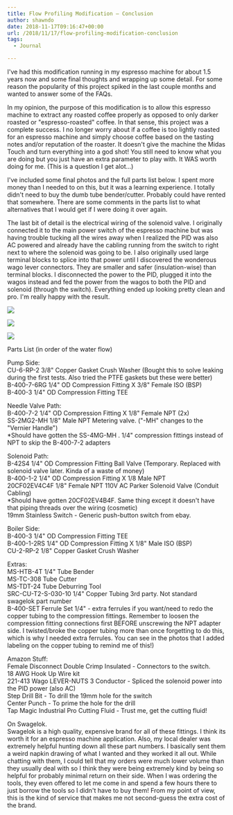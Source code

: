 ```yaml
---
title: Flow Profiling Modification – Conclusion
author: shawndo
date: 2018-11-17T09:16:47+00:00
url: /2018/11/17/flow-profiling-modification-conclusion
tags:
  - Journal

---
```

I've had this modification running in my espresso machine for about 1.5 years now and some final thoughts and wrapping up some detail. For some reason the popularity of this project spiked in the last couple months and wanted to answer some of the FAQs.  

In my opinion, the purpose of this modification is to allow this espresso machine to extract any roasted coffee properly as opposed to only darker roasted or "espresso-roasted" coffee. In that sense, this project was a complete success. I no longer worry about if a coffee is too lightly roasted for an espresso machine and simply choose coffee based on the tasting notes and/or reputation of the roaster. It doesn't give the machine the Midas Touch and turn everything into a god shot! You still need to know what you are doing but you just have an extra parameter to play with. It WAS worth doing for me. (This is a question I get alot...)  

I've included some final photos and the full parts list below. I spent more money than I needed to on this, but it was a learning experience. I totally didn't need to buy the dumb tube bender/cutter. Probably could have rented that somewhere. There are some comments in the parts list to what alternatives that I would get if I were doing it over again.  

The last bit of detail is the electrical wiring of the solenoid valve. I originally connected it to the main power switch of the espresso machine but was having trouble tucking all the wires away when I realized the PID was also AC powered and already have the cabling running from the switch to right next to where the solenoid was going to be. I also originally used large terminal blocks to splice into that power until I discovered the wonderous wago lever connectors. They are smaller and safer (insulation-wise) than terminal blocks. I disconnected the power to the PID, plugged it into the wagos instead and fed the power from the wagos to both the PID and solenoid (through the switch). Everything ended up looking pretty clean and pro. I'm really happy with the result.  

![](/images/2018/11/20181116-DSC_5002.jpg)  

![](/images/2018/11/20181116-DSC_4998.jpg)  

![](/images/2018/11/20181116-DSC_5004.jpg)  

Parts List (in order of the water flow)  

Pump Side:  
CU-6-RP-2 3/8" Copper Gasket Crush Washer (Bought this to solve leaking during the first tests. Also tried the PTFE gaskets but these were better)  
B-400-7-6RG 1/4" OD Compression Fitting X 3/8" Female ISO (BSP)  
B-400-3 1/4" OD Compression Fitting TEE  

Needle Valve Path:  
B-400-7-2 1/4" OD Compression Fitting X 1/8" Female NPT (2x)  
SS-2MG2-MH 1/8" Male NPT Metering valve. ("-MH" changes to the "Vernier Handle")  
*Should have gotten the SS-4MG-MH . 1/4" compression fittings instead of NPT to skip the B-400-7-2 adapters  

Solenoid Path:  
B-42S4 1/4" OD Compression Fitting Ball Valve (Temporary. Replaced with solenoid valve later. Kinda of a waste of money)  
B-400-1-2 1/4" OD Compression Fitting X 1/8 Male NPT  
20CF02EV4C4F 1/8" Female NPT 110V AC Parker Solenoid Valve (Conduit Cabling)  
*Should have gotten 20CF02EV4B4F. Same thing except it doesn't have that piping threads over the wiring (cosmetic)  
19mm Stainless Switch - Generic push-button switch from ebay. 

Boiler Side:  
B-400-3 1/4" OD Compression Fitting TEE  
B-400-1-2RS 1/4" OD Compression Fitting X 1/8" Male ISO (BSP)  
CU-2-RP-2 1/8" Copper Gasket Crush Washer  

Extras:  
MS-HTB-4T 1/4" Tube Bender  
MS-TC-308 Tube Cutter  
MS-TDT-24 Tube Deburring Tool  
SRC-CU-T2-S-030-10 1/4" Copper Tubing 3rd party. Not standard swagelok part number  
B-400-SET Ferrule Set 1/4" - extra ferrules if you want/need to redo the copper tubing to the compression fittings. Remember to loosen the compression fitting connections first BEFORE unscrewing the NPT adapter side. I twisted/broke the copper tubing more than once forgetting to do this, which is why I needed extra ferrules. You can see in the photos that I added labeling on the copper tubing to remind me of this!)

Amazon Stuff:  
Female Disconnect Double Crimp Insulated - Connectors to the switch.  
18 AWG Hook Up Wire kit  
221-413 Wago LEVER-NUTS 3 Conductor - Spliced the solenoid power into the PID  power (also AC)  
Step Drill Bit - To drill the 19mm hole for the switch  
Center Punch - To prime the hole for the drill  
Tap Magic Industrial Pro Cutting Fluid - Trust me, get the cutting fluid!  

On Swagelok.  
Swagelok is a high quality, expensive brand for all of these fittings. I think its worth it for an espresso machine application. Also, my local dealer was extremely helpful hunting down all these part numbers. I basically sent them a weird napkin drawing of what I wanted and they worked it all out. While chatting with them, I could tell that my orders were much lower volume than they usually deal with so I think they were being extremely kind by being so helpful for probably minimal return on their side. When I was ordering the tools, they even offered to let me come in and spend a few hours there to just borrow the tools so I didn't have to buy them! From my point of view, this is the kind of service that makes me not second-guess the extra cost of the brand.  